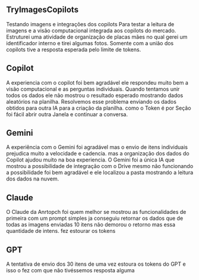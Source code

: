 ## TryImagesCopilots


Testando imagens e integrações dos copilots Para testar a leitura de imagens e a visão computacional integrada aos copilots do mercado. Estruturei uma atividade de organização de placas mães no qual gerei um identificador interno e tirei algumas fotos. Somente com a união dos copilots tive a resposta esperada pelo limite de tokens.

## Copilot


A experiencia com o copilot foi bem agradável ele respondeu muito bem a visão computacional e as perguntas individuais. Quando tentamos unir todos os dados ele não mostrou o resultado esperado mostrando dados aleatórios na planilha. Resolvemos esse problema enviando os dados obtidos para outra IA para a criação da planilha. como o Token é por Seção foi fácil abrir outra Janela e continuar a conversa.

## Gemini


A experiência com o Gemini foi agradável mas o envio de itens individuais prejudica muito a velocidade e cadencia. mas a organização dos dados do Copilot ajudou muito na boa experiencia. O Gemini foi a única IA que mostrou a possibilidade de integração com o Drive mesmo não funcionando a possibilidade foi bem agradável e ele localizou a pasta mostrando a leitura dos dados na nuvem.

## Claude


O Claude da Anrtopch foi quem melhor se mostrou as funcionalidades de primeira com um prompt simples ja conseguiu retornar os dados que de todas as imagens enviadas 10 itens não demorou o retorno mas essa quantidade de intens. fez estourar os tokens

## GPT


A tentativa de envio dos 30 itens de uma vez estoura os tokens do GPT e isso o fez com que não tivéssemos resposta alguma
